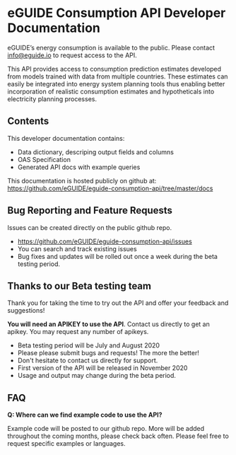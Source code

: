 # eGUIDE Consumption API Developer Documentation

eGUIDE’s energy consumption is available to the public. Please contact info@eguide.io to request access to the API.

This API provides access to consumption prediction estimates developed from models trained with data from multiple countries. These estimates can easily be integrated into energy system planning tools thus enabling better incorporation of realistic consumption estimates and hypotheticals into electricity planning processes.


## Contents 

This developer documentation contains:  
 * Data dictionary, descriping output fields and columns
 * OAS Specification
 * Generated API docs with example queries

 This documentation is hosted publicly on github at: 
   https://github.com/eGUIDE/eguide-consumption-api/tree/master/docs


## Bug Reporting and Feature Requests

Issues can be created directly on the public github repo. 

* https://github.com/eGUIDE/eguide-consumption-api/issues
* You can search and track existing issues 
* Bug fixes and updates will be rolled out once a week during the beta testing period. 


## Thanks to our Beta testing team

Thank you for taking the time to try out the API and offer your feedback and suggestions! 

**You will need an APIKEY to use the API**. Contact us directly to get an apikey. You may request any number of apikeys. 

 * Beta testing period will be July and August 2020
 * Please please submit bugs and requests! The more the better! 
 * Don't hesitate to contact us directly for support. 
 * First version of the API will be released in November 2020
 * Usage and output may change during the beta period. 


## FAQ

**Q: Where can we find example code to use the API?**

Example code will be posted to our github repo. More will be added throughout the coming months, please check back often. Please feel free to request specific examples or languages. 